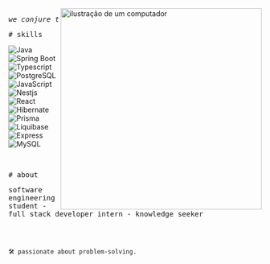 <img src="https://raw.githubusercontent.com/MicaelliMedeiros/micaellimedeiros/master/image/computer-illustration.png" alt="ilustração de um computador" min-width="400px" max-width="400px" width="400px" align="right">

<p align="left"> 
  <pre><i>we conjure the spirits of the computer with our spells</i></pre>



<samp># skills</samp>


![Java](https://img.shields.io/badge/Java-cb98ff?style=for-the-badge&logo=java&logoColor=white)
![Spring Boot](https://img.shields.io/badge/Spring_Boot-7B68EE?style=for-the-badge&logo=springboot&logoColor=white)
![Typescript](https://img.shields.io/badge/Typescript-8A2BE2?style=for-the-badge&logo=typescript&logoColor=white)
![PostgreSQL](https://img.shields.io/badge/PostgreSQL-9370DB?style=for-the-badge&logo=postgresql&logoColor=white)
![JavaScript](https://img.shields.io/badge/JavaScript-420073?style=for-the-badge&logo=javascript&logoColor=white)
![Nestjs](https://img.shields.io/badge/Nestjs-4B0082?style=for-the-badge&logo=nestjs&logoColor=white)
![React](https://img.shields.io/badge/React-5C2D91?style=for-the-badge&logo=react&logoColor=white)
![Hibernate](https://img.shields.io/badge/Hibernate-8B008B?style=for-the-badge&logo=hibernate&logoColor=white)
![Prisma](https://img.shields.io/badge/Prisma-870056?style=for-the-badge&logo=prisma&logoColor=#E35A16)
![Liquibase](https://img.shields.io/badge/Liquibase-b35691?style=for-the-badge&logo=liquibase&logoColor=white)
![Express](https://img.shields.io/badge/Express-ff7a92?style=for-the-badge&logo=express&logoColor=white)
![MySQL](https://img.shields.io/badge/MySQL-e15c74?style=for-the-badge&logo=mysql&logoColor=white)

<br>

<samp># about</samp>

<samp>software engineering student - full stack developer intern - knowledge seeker </samp>

<h2></h2><br>

```sh
🛠 passionate about problem-solving.
```

</p>



